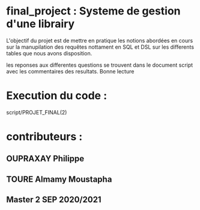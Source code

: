 # final_project : Systeme de gestion d'une librairy  

L'objectif du projet est de mettre en pratique les notions abordées en cours sur la manupilation  des requêtes nottament en SQL et DSL sur les differents tables que nous avons disposition.

les reponses aux differentes questions se trouvent dans le document script avec les commentaires des resultats. Bonne lecture  

# Execution du code :  

script/PROJET_FINAL(2)

# contributeurs :  

## OUPRAXAY Philippe  
## TOURE Almamy Moustapha  
## Master 2 SEP 2020/2021
